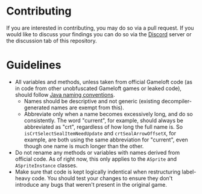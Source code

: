 # Contributing

If you are interested in contributing, you may do so via a pull request. If you would like to discuss your findings you can do so via the [Discord](https://discord.gg/TYTQmatbse) server or the discussion tab of this repository.

# Guidelines

- All variables and methods, unless taken from official Gameloft code (as in code from other unobfuscated Gameloft games or leaked code), should follow [Java naming conventions](https://www.oracle.com/java/technologies/javase/codeconventions-namingconventions.html).
	- Names should be descriptive and not generic (existing decompiler-generated names are exempt from this).
	- Abbreviate only when a name becomes excessively long, and do so consistently. The word "current", for example, should always be abbreviated as "crt", regardless of how long the full name is. So `isCrtSelectSealItemNeedUpdate` and `crtSealArrowOffsetX`, for example, are both using the same abbreviation for "current", even though one name is much longer than the other.
- Do not rename any methods or variables with names derived from official code. As of right now, this only applies to the `ASprite` and `ASpriteInstance` classes.
- Make sure that code is kept logically indentical when restructuring label-heavy code. You should test your changes to ensure they don't introduce any bugs that weren't present in the original game.
